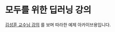 # 모두를 위한 딥러닝 강의

[김성훈 교수님 강의](https://www.inflearn.com/course/%EA%B8%B0%EB%B3%B8%EC%A0%81%EC%9D%B8-%EB%A8%B8%EC%8B%A0%EB%9F%AC%EB%8B%9D-%EB%94%A5%EB%9F%AC%EB%8B%9D-%EA%B0%95%EC%A2%8C/) 를 보며 따라한 예제 아카이브용입니다.

